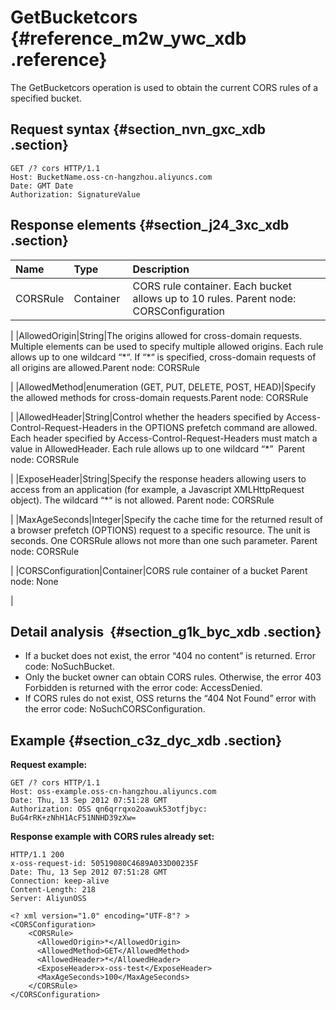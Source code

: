 # GetBucketcors {#reference_m2w_ywc_xdb .reference}

The GetBucketcors operation is used to obtain the current CORS rules of a specified bucket.

## Request syntax {#section_nvn_gxc_xdb .section}

```
GET /? cors HTTP/1.1
Host: BucketName.oss-cn-hangzhou.aliyuncs.com
Date: GMT Date
Authorization: SignatureValue
```

## Response elements {#section_j24_3xc_xdb .section}

|Name|Type |Description |
|:---|:----|:-----------|
|CORSRule|Container |CORS rule container. Each bucket allows up to 10 rules. Parent node: CORSConfiguration

|
|AllowedOrigin|String|The origins allowed for cross-domain requests. Multiple elements can be used to specify multiple allowed origins. Each rule allows up to one wildcard “\*“. If “\*“ is specified, cross-domain requests of all origins are allowed.Parent node: CORSRule

|
|AllowedMethod|enumeration \(GET, PUT, DELETE, POST, HEAD\)|Specify the allowed methods for cross-domain requests.Parent node: CORSRule

|
|AllowedHeader|String|Control whether the headers specified by Access-Control-Request-Headers in the OPTIONS prefetch command are allowed. Each header specified by Access-Control-Request-Headers must match a value in AllowedHeader. Each rule allows up to one wildcard “\*”  Parent node: CORSRule

|
|ExposeHeader|String|Specify the response headers allowing users to access from an application \(for example, a Javascript XMLHttpRequest object\). The wildcard “\*“ is not allowed. Parent node: CORSRule

 |
|MaxAgeSeconds|Integer|Specify the cache time for the returned result of a browser prefetch \(OPTIONS\) request to a specific resource. The unit is seconds. One CORSRule allows not more than one such parameter. Parent node: CORSRule

 |
|CORSConfiguration|Container|CORS rule container of a bucket Parent node: None

 |

## Detail analysis  {#section_g1k_byc_xdb .section}

-   If a bucket does not exist, the error “404 no content” is returned. Error code: NoSuchBucket.
-   Only the bucket owner can obtain CORS rules. Otherwise, the error 403 Forbidden is returned with the error code: AccessDenied.
-   If CORS rules do not exist, OSS returns the “404 Not Found” error with the error code: NoSuchCORSConfiguration.

## Example {#section_c3z_dyc_xdb .section}

**Request example:**

```
GET /? cors HTTP/1.1
Host: oss-example.oss-cn-hangzhou.aliyuncs.com  
Date: Thu, 13 Sep 2012 07:51:28 GMT
Authorization: OSS qn6qrrqxo2oawuk53otfjbyc: BuG4rRK+zNhH1AcF51NNHD39zXw=
```

**Response example with CORS rules already set:**

```
HTTP/1.1 200
x-oss-request-id: 50519080C4689A033D00235F
Date: Thu, 13 Sep 2012 07:51:28 GMT
Connection: keep-alive
Content-Length: 218  
Server: AliyunOSS

<? xml version="1.0" encoding="UTF-8"? >
<CORSConfiguration>
    <CORSRule>
      <AllowedOrigin>*</AllowedOrigin>
      <AllowedMethod>GET</AllowedMethod>
      <AllowedHeader>*</AllowedHeader>
      <ExposeHeader>x-oss-test</ExposeHeader>
      <MaxAgeSeconds>100</MaxAgeSeconds>
    </CORSRule>
</CORSConfiguration>
```

